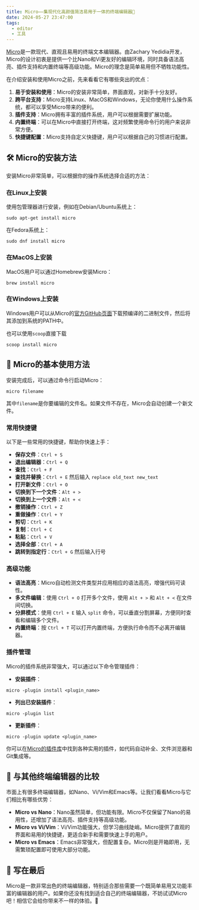 ```yaml
---
title: Micro——集现代化高颜值简洁易用于一体的终端编辑器👏
date: 2024-05-27 23:47:00
tags:
  - editor
  - 工具
---
```


[Micro](https://micro-editor.github.io/)是一款现代、直观且易用的终端文本编辑器。由Zachary
Yedidia开发，Micro的设计初衷是提供一个比Nano和Vi更友好的编辑环境，同时具备语法高亮、插件支持和内置终端等高级功能。Micro的理念是简单易用但不牺牲功能性。

在介绍安装和使用Micro之前，先来看看它有哪些突出的优点：
1. **易于安装和使用**：Micro的安装非常简单，界面直观，对新手十分友好。
2. **跨平台支持**：Micro支持Linux、MacOS和Windows，无论你使用什么操作系统，都可以享受Micro带来的便利。
3. **插件支持**：Micro拥有丰富的插件系统，用户可以根据需要扩展功能。
4. **内置终端**：可以在Micro中直接打开终端，这对频繁使用命令行的用户来说非常方便。
5. **快捷键配置**：Micro支持自定义快捷键，用户可以根据自己的习惯进行配置。
<!--more-->
## 🛠️ Micro的安装方法

安装Micro非常简单，可以根据你的操作系统选择合适的方法：

### 在Linux上安装

使用包管理器进行安装，例如在Debian/Ubuntu系统上：

```shell
sudo apt-get install micro
```

在Fedora系统上：

```shell
sudo dnf install micro
```

### 在MacOS上安装

MacOS用户可以通过Homebrew安装Micro：

```shell
brew install micro
```

### 在Windows上安装

Windows用户可以从Micro的[官方GitHub页面](https://github.com/zyedidia/micro)下载预编译的二进制文件，然后将其添加到系统的PATH中。

也可以使用`scoop`直接下载

```shell
scoop install micro
```

## 🚀 Micro的基本使用方法

安装完成后，可以通过命令行启动Micro：

```shell
micro filename
```

其中`filename`是你要编辑的文件名。如果文件不存在，Micro会自动创建一个新文件。

### 常用快捷键

以下是一些常用的快捷键，帮助你快速上手：

- **保存文件**：`Ctrl + S`
- **退出编辑器**：`Ctrl + Q`
- **查找**：`Ctrl + F`
- **查找并替换**：`Ctrl + E` 然后输入 `replace old_text new_text`
- **打开新文件**：`Ctrl + O`
- **切换到下一个文件**：`Alt + >`
- **切换到上一个文件**：`Alt + <`
- **撤销操作**：`Ctrl + Z`
- **重做操作**：`Ctrl + Y`
- **剪切**：`Ctrl + K`
- **复制**：`Ctrl + C`
- **粘贴**：`Ctrl + V`
- **选择全部**：`Ctrl + A`
- **跳转到指定行**：`Ctrl + G` 然后输入行号

### 高级功能

- **语法高亮**：Micro自动检测文件类型并应用相应的语法高亮，增强代码可读性。
- **多文件编辑**：使用 `Ctrl + O` 打开多个文件，使用 `Alt + >` 和 `Alt + <` 在文件间切换。
- **分屏模式**：使用 `Ctrl + E` 输入 `split` 命令，可以垂直分割屏幕，方便同时查看和编辑多个文件。
- **内置终端**：按 `Ctrl + T` 可以打开内置终端，方便执行命令而不必离开编辑器。

### 插件管理

Micro的插件系统非常强大，可以通过以下命令管理插件：

- **安装插件**：

```shell
micro -plugin install <plugin_name>
```

- **列出已安装插件**：

```shell
micro -plugin list
```

- **更新插件**：

```shell
micro -plugin update <plugin_name>
```

你可以在[Micro的插件库](https://github.com/micro-editor/plugin-channel)中找到各种实用的插件，如代码自动补全、文件浏览器和Git集成等。

## 📝 与其他终端编辑器的比较

市面上有很多终端编辑器，如Nano、Vi/Vim和Emacs等。让我们看看Micro与它们相比有哪些优势：

- **Micro vs Nano**：Nano虽然简单，但功能有限。Micro不仅保留了Nano的易用性，还增加了语法高亮、插件支持等高级功能。
- **Micro vs Vi/Vim**：Vi/Vim功能强大，但学习曲线陡峭。Micro提供了直观的界面和易用的快捷键，更适合新手和需要快速上手的用户。
- **Micro vs Emacs**：Emacs非常强大，但配置复杂。Micro则是开箱即用，无需繁琐配置即可使用大部分功能。

## 🧐 写在最后

Micro是一款非常出色的终端编辑器，特别适合那些需要一个既简单易用又功能丰富的编辑器的用户。如果你还没有找到适合自己的终端编辑器，不妨试试Micro吧！相信它会给你带来不一样的体验。🎉